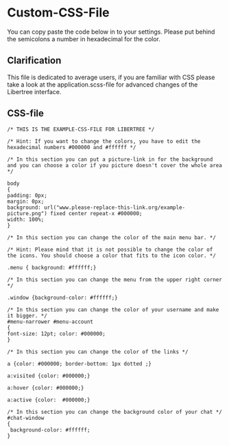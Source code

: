 # Custom-CSS-File
You can copy paste the code below in to your settings. Please put behind the semicolons a number in hexadecimal for the color. 

## Clarification
This file is dedicated to average users, if you are familiar with CSS please take a look at the application.scss-file for advanced changes of the Libertree interface.

## CSS-file

~~~
/* THIS IS THE EXAMPLE-CSS-FILE FOR LIBERTREE */

/* Hint: If you want to change the colors, you have to edit the hexadecimal numbers #000000 and #ffffff */

/* In this section you can put a picture-link in for the background and you can choose a color if you picture doesn't cover the whole area */

body
{
padding: 0px;
margin: 0px;
background: url("www.please-replace-this-link.org/example-picture.png") fixed center repeat-x #000000;
width: 100%;
}

/* In this section you can change the color of the main menu bar. */

/* Hint: Please mind that it is not possible to change the color of the icons. You should choose a color that fits to the icon color. */

.menu { background: #ffffff;}

/* In this section you can change the menu from the upper right corner */

.window {background-color: #ffffff;}

/* In this section you can change the color of your username and make it bigger. */
#menu-narrower #menu-account
{
font-size: 12pt; color: #000000;
}

/* In this section you can change the color of the links */

a {color: #000000; border-bottom: 1px dotted ;}

a:visited {color: #000000;}

a:hover {color: #000000;}

a:active {color:  #000000;}

/* In this section you can change the background color of your chat */
#chat-window
{
 background-color: #ffffff;
}
~~~
